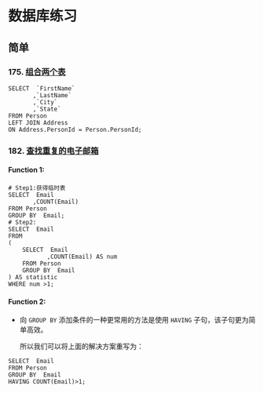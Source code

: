 # 数据库练习

## 简单

### 175. [组合两个表](https://leetcode-cn.com/problems/combine-two-tables/)

```mssql
SELECT  `FirstName`
       ,`LastName`
       ,`City`
       ,`State`
FROM Person
LEFT JOIN Address
ON Address.PersonId = Person.PersonId;
```


### 182. [查找重复的电子邮箱](https://leetcode-cn.com/problems/duplicate-emails/)

#### Function 1:

```mssql
# Step1:获得临时表
SELECT  Email
       ,COUNT(Email)
FROM Person
GROUP BY  Email;
# Step2:
SELECT  Email
FROM
(
	SELECT  Email
	       ,COUNT(Email) AS num
	FROM Person
	GROUP BY  Email
) AS statistic
WHERE num >1;
```


#### Function 2:

* 向 `GROUP BY` 添加条件的一种更常用的方法是使用 `HAVING` 子句，该子句更为简单高效。

  所以我们可以将上面的解决方案重写为：

```mysql
SELECT  Email
FROM Person
GROUP BY  Email
HAVING COUNT(Email)>1;
```
